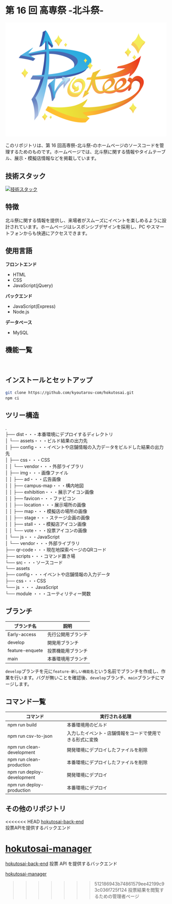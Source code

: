 # 第 16 回 高専祭 -北斗祭-

![ロゴ](./dist/assets/img/hokutosai-logo.png)

このリポジトリは、第 16 回高専祭-北斗祭-のホームページのソースコードを管理するためのものです。ホームページでは、北斗祭に関する情報やタイムテーブル、展示・模擬店情報などを掲載しています。

## 技術スタック

[![技術スタック](https://skillicons.dev/icons?i=html,css,js,npm,webpack,python)](https://skillicons.dev)

## 特徴

北斗祭に関する情報を提供し、来場者がスムーズにイベントを楽しめるように設計されています。ホームページはレスポンシブデザインを採用し、PC やスマートフォンからも快適にアクセスできます。

## 使用言語

**フロントエンド**

-   HTML
-   CSS
-   JavaScript(jQuery)

**バックエンド**

-   JavaScript(Express)
-   Node.js

**データベース**

-   MySQL

## 機能一覧

<div align="center">
    <img src="./dist/assets/img/screen.png" alt="">
</div>

## インストールとセットアップ

```bash
git clone https://github.com/kyoutarou-com/hokutosai.git
npm ci
```

## ツリー構造

.</br>
├── dist・・・本番環境にデプロイするディレクトリ</br>
│   └── assets・・・ビルド結果の出力先</br>
│       ├── config・・・イベントや店舗情報の入力データをビルドした結果の出力先</br>
│       ├── css・・・CSS</br>
│       │   └── vendor・・・外部ライブラリ</br>
│       ├── img・・・画像ファイル</br>
│       │   ├── ad・・・広告画像</br>
│       │   ├── campus-map・・・構内地図</br>
│       │   ├── exhibition・・・展示アイコン画像</br>
│       │   ├── favicon・・・ファビコン</br>
│       │   ├── location・・・展示場所の画像</br>
│       │   ├── map・・・模擬店の場所の画像</br>
│       │   ├── stage・・・ステージ企画の画像</br>
│       │   ├── stall・・・模擬店アイコン画像</br>
│       │   └── vote・・・投票アイコンの画像</br>
│       └── js・・・JavaScript</br>
│           └── vendor・・・外部ライブラリ</br>
├── qr-code・・・現在地探索ページのQRコード</br>
├── scripts・・・コマンド置き場</br>
└── src・・・ソースコード</br>
    └── assets</br>
        ├── config・・・イベントや店舗情報の入力データ</br>
        ├── css・・・CSS</br>
        └── js ・・・ JavaScript</br>
            └── module ・・・ユーティリティー関数</br>

## ブランチ

| ブランチ名      | 説明               |
| --------------- | ------------------ |
| Early-access    | 先行公開用ブランチ |
| develop         | 開発用ブランチ     |
| feature-enquete | 投票機能用ブランチ |
| main            | 本番環境用ブランチ |

`develop`ブランチを元に`feature-新しい機能名`という名前でブランチを作成し、作業を行います。バグが無いことを確認後、`develop`ブランチ、`main`ブランチにマージします。

## コマンド一覧

| コマンド                   | 実行される処理                                           |
| -------------------------- | -------------------------------------------------------- |
| npm run build              | 本番環境用のビルド                                       |
| npm run csv-to-json        | 入力したイベント・店舗情報をコードで使用できる形式に変換 |
| npm run clean-development  | 開発環境にデプロイしたファイルを削除                     |
| npm run clean-production   | 本番環境にデプロイしたファイルを削除                     |
| npm run deploy-development | 開発環境にデプロイ                                       |
| npm run deploy-production  | 本番環境にデプロイ                                       |

## その他のリポジトリ

<<<<<<< HEAD
[hokutosai-back-end](https://github.com/mako0523/hokutosai-back-end.git)</br>
投票APIを提供するバックエンド

[hokutosai-manager]( https://github.com/mako0523/hokutosai-manager.git)</br>
=======
[hokutosai-back-end](https://github.com/mako0523/hokutosai-back-end.git)
投票 API を提供するバックエンド

[hokutosai-manager](https://github.com/mako0523/hokutosai-manager.git)
>>>>>>> 512186943b74861579ee42199c93c036f725f124
投票結果を閲覧するための管理者ページ
